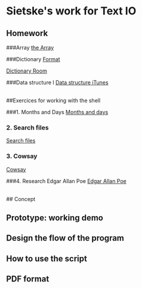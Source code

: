 # Sietske's work for Text IO 

## Homework
###Array
[the Array](textIO/arrayinterminal.rtf)

###Dictionary
[Format](textIO/format.pv)

[Dictionary Room](textIO/room_file.pv)


###Data structure I
[Data structure iTunes](textIO/itunes.pv)

<br>
##Exercices for working with the shell

###1. Months and Days
[Months and days](textIO/months-and-days.rtf)

### 2. Search files
[Search files](textIO/searchfiles.rtf)

### 3. Cowsay
[Cowsay](textIO/cowsay.rtf)

###4. Research Edgar Allan Poe
[Edgar Allan Poe](textIO/allanpoe.rtf)

<br>
## Concept

## Prototype: working demo

## Design the flow of the program

## How to use the script

## PDF format 
			
